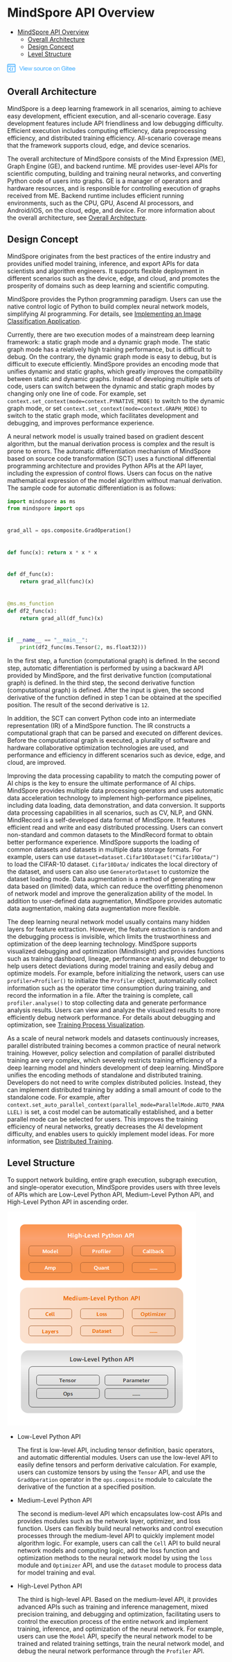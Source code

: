 # MindSpore API Overview

<!-- TOC -->

- [MindSpore API Overview](#mindspore-api-overview)
    - [Overall Architecture](#overall-architecture)
    - [Design Concept](#design-concept)
    - [Level Structure](#level-structure)

<!-- /TOC -->

<a href="https://gitee.com/mindspore/docs/blob/r1.0/docs/programming_guide/source_en/api_structure.md" target="_blank"><img src="./_static/logo_source.png"></a>

## Overall Architecture

MindSpore is a deep learning framework in all scenarios, aiming to achieve easy development, efficient execution, and all-scenario coverage. Easy development features include API friendliness and low debugging difficulty. Efficient execution includes computing efficiency, data preprocessing efficiency, and distributed training efficiency. All-scenario coverage means that the framework supports cloud, edge, and device scenarios.

The overall architecture of MindSpore consists of the Mind Expression (ME), Graph Engine (GE), and backend runtime. ME provides user-level APIs for scientific computing, building and training neural networks, and converting Python code of users into graphs. GE is a manager of operators and hardware resources, and is responsible for controlling execution of graphs received from ME. Backend runtime includes efficient running environments, such as the CPU, GPU, Ascend AI processors, and Android/iOS, on the cloud, edge, and device. For more information about the overall architecture, see [Overall Architecture](https://www.mindspore.cn/doc/note/en/r1.0/design/mindspore/architecture.html).

## Design Concept

MindSpore originates from the best practices of the entire industry and provides unified model training, inference, and export APIs for data scientists and algorithm engineers. It supports flexible deployment in different scenarios such as the device, edge, and cloud, and promotes the prosperity of domains such as deep learning and scientific computing.

MindSpore provides the Python programming paradigm. Users can use the native control logic of Python to build complex neural network models, simplifying AI programming. For details, see [Implementing an Image Classification Application](https://www.mindspore.cn/tutorial/training/en/r1.0/quick_start/quick_start.html).

Currently, there are two execution modes of a mainstream deep learning framework: a static graph mode and a dynamic graph mode. The static graph mode has a relatively high training performance, but is difficult to debug. On the contrary, the dynamic graph mode is easy to debug, but is difficult to execute efficiently. MindSpore provides an encoding mode that unifies dynamic and static graphs, which greatly improves the compatibility between static and dynamic graphs. Instead of developing multiple sets of code, users can switch between the dynamic and static graph modes by changing only one line of code. For example, set `context.set_context(mode=context.PYNATIVE_MODE)` to switch to the dynamic graph mode, or set `context.set_context(mode=context.GRAPH_MODE)` to switch to the static graph mode, which facilitates development and debugging, and improves performance experience.

A neural network model is usually trained based on gradient descent algorithm, but the manual derivation process is complex and the result is prone to errors. The automatic differentiation mechanism of MindSpore based on source code transformation (SCT) uses a functional differential programming architecture and provides Python APIs at the API layer, including the expression of control flows. Users can focus on the native mathematical expression of the model algorithm without manual derivation. The sample code for automatic differentiation is as follows:

```python
import mindspore as ms
from mindspore import ops


grad_all = ops.composite.GradOperation()


def func(x): return x * x * x


def df_func(x):
    return grad_all(func)(x)


@ms.ms_function
def df2_func(x):
    return grad_all(df_func)(x)


if __name__ == "__main__":
    print(df2_func(ms.Tensor(2, ms.float32)))

```

In the first step, a function (computational graph) is defined. In the second step, automatic differentiation is performed by using a backward API provided by MindSpore, and the first derivative function (computational graph) is defined. In the third step, the second derivative function (computational graph) is defined. After the input is given, the second derivative of the function defined in step 1 can be obtained at the specified position. The result of the second derivative is `12`.

In addition, the SCT can convert Python code into an intermediate representation (IR) of a MindSpore function. The IR constructs a computational graph that can be parsed and executed on different devices. Before the computational graph is executed, a plurality of software and hardware collaborative optimization technologies are used, and performance and efficiency in different scenarios such as device, edge, and cloud, are improved.

Improving the data processing capability to match the computing power of AI chips is the key to ensure the ultimate performance of AI chips. MindSpore provides multiple data processing operators and uses automatic data acceleration technology to implement high-performance pipelines, including data loading, data demonstration, and data conversion. It supports data processing capabilities in all scenarios, such as CV, NLP, and GNN. MindRecord is a self-developed data format of MindSpore. It features efficient read and write and easy distributed processing. Users can convert non-standard and common datasets to the MindRecord format to obtain better performance experience. MindSpore supports the loading of common datasets and datasets in multiple data storage formats. For example, users can use `dataset=dataset.Cifar10Dataset("Cifar10Data/")` to load the CIFAR-10 dataset. `Cifar10Data/` indicates the local directory of the dataset, and users can also use `GeneratorDataset` to customize the dataset loading mode. Data augmentation is a method of generating new data based on (limited) data, which can reduce the overfitting phenomenon of network model and improve the generalization ability of the model. In addition to user-defined data augmentation, MindSpore provides automatic data augmentation, making data augmentation more flexible.

The deep learning neural network model usually contains many hidden layers for feature extraction. However, the feature extraction is random and the debugging process is invisible, which limits the trustworthiness and optimization of the deep learning technology. MindSpore supports visualized debugging and optimization (MindInsight) and provides functions such as training dashboard, lineage, performance analysis, and debugger to help users detect deviations during model training and easily debug and optimize models. For example, before initializing the network, users can use `profiler=Profiler()` to initialize the `Profiler` object, automatically collect information such as the operator time consumption during training, and record the information in a file. After the training is complete, call `profiler.analyse()` to stop collecting data and generate performance analysis results. Users can view and analyze the visualized results to more efficiently debug network performance. For details about debugging and optimization, see [Training Process Visualization](https://www.mindspore.cn/tutorial/training/en/r1.0/advanced_use/visualization_tutorials.html).

As a scale of neural network models and datasets continuously increases, parallel distributed training becomes a common practice of neural network training. However, policy selection and compilation of parallel distributed training are very complex, which severely restricts training efficiency of a deep learning model and hinders development of deep learning. MindSpore unifies the encoding methods of standalone and distributed training. Developers do not need to write complex distributed policies. Instead, they can implement distributed training by adding a small amount of code to the standalone code. For example, after `context.set_auto_parallel_context(parallel_mode=ParallelMode.AUTO_PARALLEL)` is set, a cost model can be automatically established, and a better parallel mode can be selected for users. This improves the training efficiency of neural networks, greatly decreases the AI development difficulty, and enables users to quickly implement model ideas. For more information, see [Distributed Training](https://www.mindspore.cn/tutorial/training/en/r1.0/advanced_use/distributed_training_tutorials.html).

## Level Structure

To support network building, entire graph execution, subgraph execution, and single-operator execution, MindSpore provides users with three levels of APIs which are Low-Level Python API, Medium-Level Python API, and High-Level Python API in ascending order.

![img](./images/api_structure.png)

- Low-Level Python API

  The first is low-level API, including tensor definition, basic operators, and automatic differential modules. Users can use the low-level API to easily define tensors and perform derivative calculation. For example, users can customize tensors by using the `Tensor` API, and use the `GradOperation` operator in the `ops.composite` module to calculate the derivative of the function at a specified position.

- Medium-Level Python API

  The second is medium-level API which encapsulates low-cost APIs and provides modules such as the network layer, optimizer, and loss function. Users can flexibly build neural networks and control execution processes through the medium-level API to quickly implement model algorithm logic. For example, users can call the `Cell` API to build neural network models and computing logic, add the loss function and optimization methods to the neural network model by using the `loss` module and `Optimizer` API, and use the `dataset` module to process data for model training and eval.

- High-Level Python API

  The third is high-level API. Based on the medium-level API, it provides advanced APIs such as training and inference management, mixed precision training, and debugging and optimization, facilitating users to control the execution process of the entire network and implement training, inference, and optimization of the neural network. For example, users can use the `Model` API, specify the neural network model to be trained and related training settings, train the neural network model, and debug the neural network performance through the `Profiler` API.
